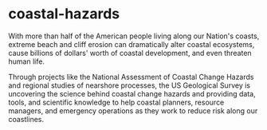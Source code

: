 coastal-hazards
===============

With more than half of the American people living along our Nation's coasts, 
extreme beach and cliff erosion can dramatically alter coastal ecosystems, cause 
billions of dollars' worth of coastal development, and even threaten human life. 

Through projects like the National Assessment of Coastal Change Hazards and 
regional studies of nearshore processes, the US Geological Survey is uncovering 
the science behind coastal change hazards and providing data, tools, and scientific 
knowledge to help coastal planners, resource managers, and emergency operations 
as they work to reduce risk along our coastlines.